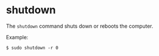 # shutdown

The `shutdown` command shuts down or reboots the computer.

Example:

```
$ sudo shutdown -r 0
```
